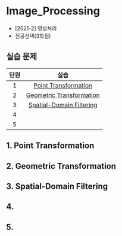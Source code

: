 # Image_Processing
* [2021-2] 영상처리
* 전공선택(3학점)

## 실습 문제
| 단원 | 실습 | 
|:---:|:---:|
| 1 | [Point Transformation](https://github.com/MoonEeSun/Image_Processing/tree/main/1_Point_Transformation)  |
| 2 | [Geometric Transformation]()  |
| 3 | [Spatial-Domain Filtering]()  |
| 4 | []()  |
| 5 | []()  |

## 1. Point Transformation


## 2. Geometric Transformation



## 3. Spatial-Domain Filtering



## 4. 



## 5.


